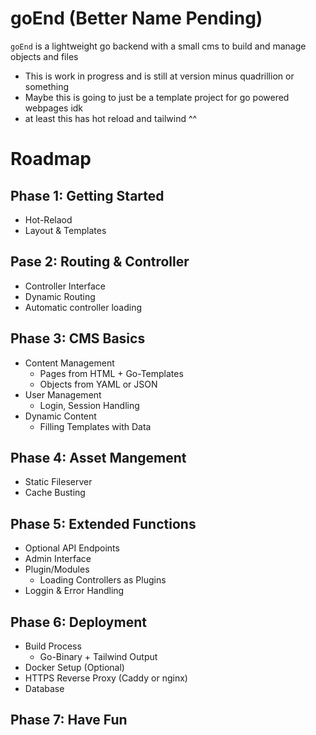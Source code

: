# goEnd (Better Name Pending)

`goEnd` is a lightweight go backend with a small cms to build and manage objects and files

* This is work in progress and is still at version minus quadrillion or something
* Maybe this is going to just be a template project for go powered webpages idk
* at least this has hot reload and tailwind ^^

# Roadmap

## Phase 1: Getting Started
- Hot-Relaod
- Layout & Templates

## Pase 2: Routing & Controller
- Controller Interface
- Dynamic Routing
- Automatic controller loading

## Phase 3: CMS Basics
- Content Management
  - Pages from HTML + Go-Templates
  - Objects from YAML or JSON
- User Management
  - Login, Session Handling
- Dynamic Content
  - Filling Templates with Data

## Phase 4: Asset Mangement
- Static Fileserver
- Cache Busting

## Phase 5: Extended Functions
- Optional API Endpoints
- Admin Interface
- Plugin/Modules
  - Loading Controllers as Plugins
- Loggin & Error Handling

## Phase 6: Deployment
- Build Process
  - Go-Binary + Tailwind Output
- Docker Setup (Optional)
- HTTPS Reverse Proxy (Caddy or nginx)
- Database

## Phase 7: Have Fun